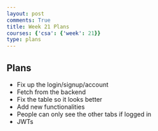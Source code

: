 ```yaml
---
layout: post
comments: True
title: Week 21 Plans
courses: {'csa': {'week': 21}}
type: plans
---
```


## Plans
- Fix up the login/signup/account
- Fetch from the backend
- Fix the table so it looks better
- Add new functionalities
- People can only see the other tabs if logged in
- JWTs
